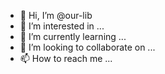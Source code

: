 - 👋 Hi, I’m @our-lib
- 👀 I’m interested in ...
- 🌱 I’m currently learning ...
- 💞️ I’m looking to collaborate on ...
- 📫 How to reach me ...

<!---
our-lib/our-lib is a ✨ special ✨ repository because its `README.md` (this file) appears on your GitHub profile.
You can click the Preview link to take a look at your changes.
--->
